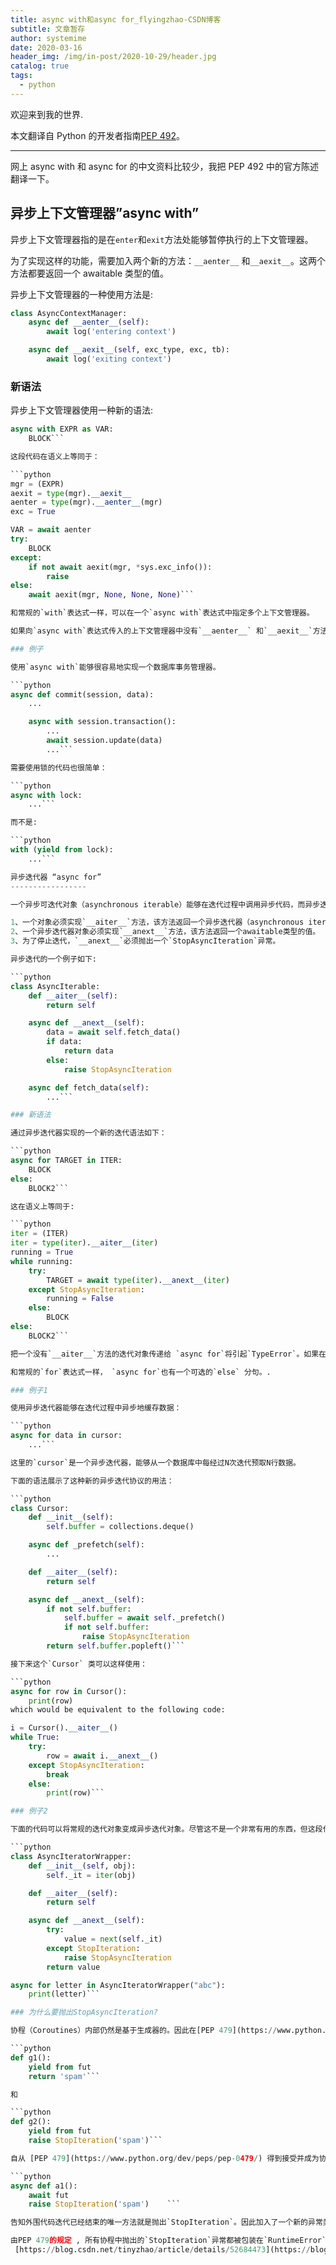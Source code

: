 ```yaml
---
title: async with和async for_flyingzhao-CSDN博客
subtitle: 文章暂存
author: systemime
date: 2020-03-16
header_img: /img/in-post/2020-10-29/header.jpg
catalog: true
tags:
  - python
---
```


欢迎来到我的世界.

<!-- more -->

本文翻译自 Python 的开发者指南[PEP 492](https://www.python.org/dev/peps/pep-0492/#asynchronous-context-managers-and-async-with)。

* * *

网上 async with 和 async for 的中文资料比较少，我把 PEP 492 中的官方陈述翻译一下。

## 异步上下文管理器”async with”

异步上下文管理器指的是在`enter`和`exit`方法处能够暂停执行的上下文管理器。

为了实现这样的功能，需要加入两个新的方法：`__aenter__` 和`__aexit__`。这两个方法都要返回一个 awaitable 类型的值。

异步上下文管理器的一种使用方法是:

```python
class AsyncContextManager:
    async def __aenter__(self):
        await log('entering context')

    async def __aexit__(self, exc_type, exc, tb):
        await log('exiting context')
```

### 新语法

异步上下文管理器使用一种新的语法:

````python
async with EXPR as VAR:
    BLOCK```

这段代码在语义上等同于：

```python
mgr = (EXPR)
aexit = type(mgr).__aexit__
aenter = type(mgr).__aenter__(mgr)
exc = True

VAR = await aenter
try:
    BLOCK
except:
    if not await aexit(mgr, *sys.exc_info()):
        raise
else:
    await aexit(mgr, None, None, None)```

和常规的`with`表达式一样，可以在一个`async with`表达式中指定多个上下文管理器。

如果向`async with`表达式传入的上下文管理器中没有`__aenter__` 和`__aexit__`方法，这将引起一个错误 。如果在`async def`函数外面使用`async with`，将引起一个`SyntaxError`（语法错误）。

### 例子

使用`async with`能够很容易地实现一个数据库事务管理器。

```python
async def commit(session, data):
    ...

    async with session.transaction():
        ...
        await session.update(data)
        ...```

需要使用锁的代码也很简单：

```python
async with lock:
    ...```

而不是:

```python
with (yield from lock):
    ...```

异步迭代器 “async for”
-----------------

一个异步可迭代对象（asynchronous iterable）能够在迭代过程中调用异步代码，而异步迭代器就是能够在`next`方法中调用异步代码。为了支持异步迭代：

1、一个对象必须实现`__aiter__`方法，该方法返回一个异步迭代器（asynchronous iterator）对象。  
2、一个异步迭代器对象必须实现`__anext__`方法，该方法返回一个awaitable类型的值。  
3、为了停止迭代，`__anext__`必须抛出一个`StopAsyncIteration`异常。

异步迭代的一个例子如下:

```python
class AsyncIterable:
    def __aiter__(self):
        return self

    async def __anext__(self):
        data = await self.fetch_data()
        if data:
            return data
        else:
            raise StopAsyncIteration

    async def fetch_data(self):
        ...```

### 新语法

通过异步迭代器实现的一个新的迭代语法如下：

```python
async for TARGET in ITER:
    BLOCK
else:
    BLOCK2```

这在语义上等同于:

```python
iter = (ITER)
iter = type(iter).__aiter__(iter)
running = True
while running:
    try:
        TARGET = await type(iter).__anext__(iter)
    except StopAsyncIteration:
        running = False
    else:
        BLOCK
else:
    BLOCK2```

把一个没有`__aiter__`方法的迭代对象传递给 `async for`将引起`TypeError`。如果在`async def`函数外面使用`async with`，将引起一个`SyntaxError`（语法错误）。

和常规的`for`表达式一样， `async for`也有一个可选的`else` 分句。.

### 例子1

使用异步迭代器能够在迭代过程中异步地缓存数据：

```python
async for data in cursor:
    ...```

这里的`cursor`是一个异步迭代器，能够从一个数据库中每经过N次迭代预取N行数据。

下面的语法展示了这种新的异步迭代协议的用法：

```python
class Cursor:
    def __init__(self):
        self.buffer = collections.deque()

    async def _prefetch(self):
        ...

    def __aiter__(self):
        return self

    async def __anext__(self):
        if not self.buffer:
            self.buffer = await self._prefetch()
            if not self.buffer:
                raise StopAsyncIteration
        return self.buffer.popleft()```

接下来这个`Cursor` 类可以这样使用：

```python
async for row in Cursor():
    print(row)
which would be equivalent to the following code:

i = Cursor().__aiter__()
while True:
    try:
        row = await i.__anext__()
    except StopAsyncIteration:
        break
    else:
        print(row)```

### 例子2

下面的代码可以将常规的迭代对象变成异步迭代对象。尽管这不是一个非常有用的东西，但这段代码说明了常规迭代器和异步迭代器之间的关系。

```python
class AsyncIteratorWrapper:
    def __init__(self, obj):
        self._it = iter(obj)

    def __aiter__(self):
        return self

    async def __anext__(self):
        try:
            value = next(self._it)
        except StopIteration:
            raise StopAsyncIteration
        return value

async for letter in AsyncIteratorWrapper("abc"):
    print(letter)```

### 为什么要抛出StopAsyncIteration?

协程（Coroutines）内部仍然是基于生成器的。因此在[PEP 479](https://www.python.org/dev/peps/pep-0479/)之前，下面两种写法没有本质的区别：

```python
def g1():
    yield from fut
    return 'spam'```

和

```python
def g2():
    yield from fut
    raise StopIteration('spam')```

自从 [PEP 479](https://www.python.org/dev/peps/pep-0479/) 得到接受并成为协程 的默认实现，下面这个例子将`StopIteration`包装成一个`RuntimeError`。

```python
async def a1():
    await fut
    raise StopIteration('spam')    ```

告知外围代码迭代已经结束的唯一方法就是抛出`StopIteration`。因此加入了一个新的异常类`StopAsyncIteration`。

由PEP 479的规定 , 所有协程中抛出的`StopIteration`异常都被包装在`RuntimeError`中。 
 [https://blog.csdn.net/tinyzhao/article/details/52684473](https://blog.csdn.net/tinyzhao/article/details/52684473)
````
